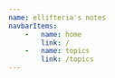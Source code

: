 ```yaml
---
name: ellifteria's notes
navbarItems:
    -   name: home
        link: /
    -   name: topics
        link: /topics
---
```

